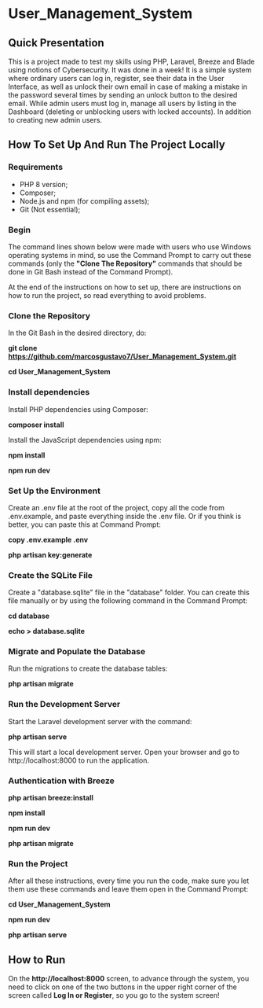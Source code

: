 # User_Management_System
## Quick Presentation
This is a project made to test my skills using PHP, Laravel, Breeze and Blade using notions of Cybersecurity. It was done in a week! It is a simple system where ordinary users can log in, register, see their data in the User Interface, as well as unlock their own email in case of making a mistake in the password several times by sending an unlock button to the desired email. While admin users must log in, manage all users by listing in the Dashboard (deleting or unblocking users with locked accounts). In addition to creating new admin users.
## How To Set Up And Run The Project Locally ##
### Requirements 
 - PHP 8 version;
 - Composer;
 - Node.js and npm (for compiling assets);
 - Git (Not essential);

### Begin
The command lines shown below were made with users who use Windows operating systems in mind, so use the Command Prompt to carry out these commands (only the **"Clone The Repository"** commands that should be done in Git Bash instead of the Command Prompt).

At the end of the instructions on how to set up, there are instructions on how to run the project, so read everything to avoid problems.
### Clone the Repository
In the Git Bash in the desired directory, do:

**git clone https://github.com/marcosgustavo7/User_Management_System.git**

**cd User_Management_System**

### Install dependencies
Install PHP dependencies using Composer:

**composer install**

Install the JavaScript dependencies using npm:

**npm install**

**npm run dev**

### Set Up the Environment
Create an .env file at the root of the project, copy all the code from .env.example, and paste everything inside the .env file. Or if you think is better, you can paste this at Command Prompt:

**copy .env.example .env**

**php artisan key:generate**

### Create the SQLite File
Create a "database.sqlite" file in the "database" folder. You can create this file manually or by using the following command in the Command Prompt:

**cd database**

**echo > database.sqlite**

### Migrate and Populate the Database
Run the migrations to create the database tables:

**php artisan migrate**

### Run the Development Server
Start the Laravel development server with the command:

**php artisan serve**

This will start a local development server. Open your browser and go to http://localhost:8000 to run the application.
### Authentication with Breeze

**php artisan breeze:install**

**npm install**

**npm run dev**

**php artisan migrate**

### Run the Project
After all these instructions, every time you run the code, make sure you let them use these commands and leave them open in the Command Prompt:

**cd User_Management_System**

**npm run dev**

**php artisan serve**

## How to Run
On the **http://localhost:8000** screen, to advance through the system, you need to click on one of the two buttons in the upper right corner of the screen called **Log In or Register**, so you go to the system screen!
